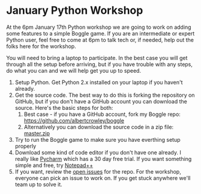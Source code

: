 # January Python Workshop
At the 6pm January 17th Python workshop we are going to work on adding some features to a simple Boggle game. If you are an intermediate or expert Python user, feel free to come at 6pm to talk tech or, if needed, help out the folks here for the workshop.

You will need to bring a laptop to participate. In the best case you will get through all the setup before arriving, but if you have trouble with any steps, do what you can and 
we will help get you up to speed.

1. Setup Python. Get Python 2.x installed on your laptop if you haven't already.
1. Get the source code. The best way to do this is forking the repository on GitHub, but if you don't have a GitHub account you can download the source.  Here's the basic steps for both:
	1. Best case - if you have a GitHub account, fork my Boggle repo: https://github.com/albertcrowley/boggle
	1. Alternatively you can download the source code in a zip file: [master.zip](https://github.com/albertcrowley/boggle/archive/master.zip)
1. Try to run the Boggle game to make sure you have everthing setup properly
1. Download some kind of code editor if you don't have one already. I really like [Pycharm](https://www.jetbrains.com/pycharm/) which has a 30 day free trial. If you want something simple and free, try [Notepad++](https://notepad-plus-plus.org/)
1. If you want, review the [open issues](https://github.com/albertcrowley/boggle/issues) for the repo. For the workshop, everyone can pick an issue to work on. If you get stuck anywhere we'll team up to solve it.   
